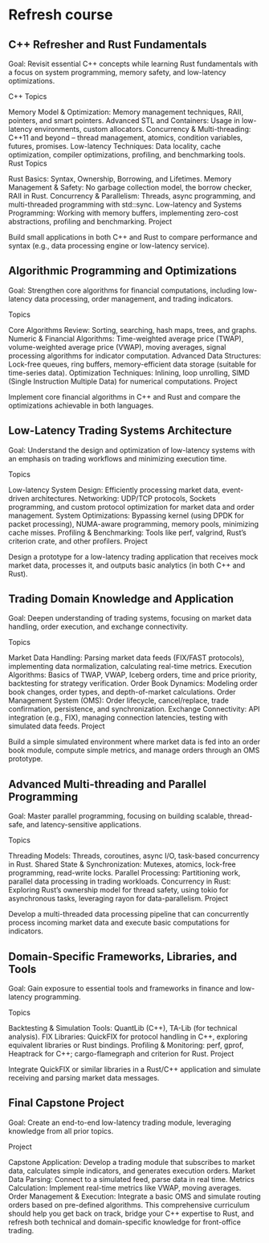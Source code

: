# Refresh course
## C++ Refresher and Rust Fundamentals
Goal: Revisit essential C++ concepts while learning Rust fundamentals with a focus on system programming, memory safety, and low-latency optimizations.

C++ Topics

Memory Model & Optimization: Memory management techniques, RAII, pointers, and smart pointers.
Advanced STL and Containers: Usage in low-latency environments, custom allocators.
Concurrency & Multi-threading: C++11 and beyond – thread management, atomics, condition variables, futures, promises.
Low-latency Techniques: Data locality, cache optimization, compiler optimizations, profiling, and benchmarking tools.
Rust Topics

Rust Basics: Syntax, Ownership, Borrowing, and Lifetimes.
Memory Management & Safety: No garbage collection model, the borrow checker, RAII in Rust.
Concurrency & Parallelism: Threads, async programming, and multi-threaded programming with std::sync.
Low-latency and Systems Programming: Working with memory buffers, implementing zero-cost abstractions, profiling and benchmarking.
Project

Build small applications in both C++ and Rust to compare performance and syntax (e.g., data processing engine or low-latency service).
## Algorithmic Programming and Optimizations
Goal: Strengthen core algorithms for financial computations, including low-latency data processing, order management, and trading indicators.

Topics

Core Algorithms Review: Sorting, searching, hash maps, trees, and graphs.
Numeric & Financial Algorithms: Time-weighted average price (TWAP), volume-weighted average price (VWAP), moving averages, signal processing algorithms for indicator computation.
Advanced Data Structures: Lock-free queues, ring buffers, memory-efficient data storage (suitable for time-series data).
Optimization Techniques: Inlining, loop unrolling, SIMD (Single Instruction Multiple Data) for numerical computations.
Project

Implement core financial algorithms in C++ and Rust and compare the optimizations achievable in both languages.
## Low-Latency Trading Systems Architecture
Goal: Understand the design and optimization of low-latency systems with an emphasis on trading workflows and minimizing execution time.

Topics

Low-latency System Design: Efficiently processing market data, event-driven architectures.
Networking: UDP/TCP protocols, Sockets programming, and custom protocol optimization for market data and order management.
System Optimizations: Bypassing kernel (using DPDK for packet processing), NUMA-aware programming, memory pools, minimizing cache misses.
Profiling & Benchmarking: Tools like perf, valgrind, Rust’s criterion crate, and other profilers.
Project

Design a prototype for a low-latency trading application that receives mock market data, processes it, and outputs basic analytics (in both C++ and Rust).
## Trading Domain Knowledge and Application
Goal: Deepen understanding of trading systems, focusing on market data handling, order execution, and exchange connectivity.

Topics

Market Data Handling: Parsing market data feeds (FIX/FAST protocols), implementing data normalization, calculating real-time metrics.
Execution Algorithms: Basics of TWAP, VWAP, Iceberg orders, time and price priority, backtesting for strategy verification.
Order Book Dynamics: Modeling order book changes, order types, and depth-of-market calculations.
Order Management System (OMS): Order lifecycle, cancel/replace, trade confirmation, persistence, and synchronization.
Exchange Connectivity: API integration (e.g., FIX), managing connection latencies, testing with simulated data feeds.
Project

Build a simple simulated environment where market data is fed into an order book module, compute simple metrics, and manage orders through an OMS prototype.
## Advanced Multi-threading and Parallel Programming
Goal: Master parallel programming, focusing on building scalable, thread-safe, and latency-sensitive applications.

Topics

Threading Models: Threads, coroutines, async I/O, task-based concurrency in Rust.
Shared State & Synchronization: Mutexes, atomics, lock-free programming, read-write locks.
Parallel Processing: Partitioning work, parallel data processing in trading workloads.
Concurrency in Rust: Exploring Rust’s ownership model for thread safety, using tokio for asynchronous tasks, leveraging rayon for data-parallelism.
Project

Develop a multi-threaded data processing pipeline that can concurrently process incoming market data and execute basic computations for indicators.
## Domain-Specific Frameworks, Libraries, and Tools
Goal: Gain exposure to essential tools and frameworks in finance and low-latency programming.

Topics

Backtesting & Simulation Tools: QuantLib (C++), TA-Lib (for technical analysis).
FIX Libraries: QuickFIX for protocol handling in C++, exploring equivalent libraries or Rust bindings.
Profiling & Monitoring: perf, gprof, Heaptrack for C++; cargo-flamegraph and criterion for Rust.
Project

Integrate QuickFIX or similar libraries in a Rust/C++ application and simulate receiving and parsing market data messages.
## Final Capstone Project
Goal: Create an end-to-end low-latency trading module, leveraging knowledge from all prior topics.

Project

Capstone Application: Develop a trading module that subscribes to market data, calculates simple indicators, and generates execution orders.
Market Data Parsing: Connect to a simulated feed, parse data in real time.
Metrics Calculation: Implement real-time metrics like VWAP, moving averages.
Order Management & Execution: Integrate a basic OMS and simulate routing orders based on pre-defined algorithms.
This comprehensive curriculum should help you get back on track, bridge your C++ expertise to Rust, and refresh both technical and domain-specific knowledge for front-office trading.
